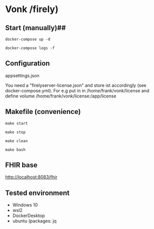 # Vonk /firely) #

## Start (manually)##

`docker-compose up -d`

`docker-compose logs -f`

## Configuration ##
appsettings.json

You need a "firelyserver-license.json"  and store ist accordingly (see docker-compose.yml).
For e.g put in in /home/frank/vonk/license
and define volume /home/frank/vonk/license:/app/license

## Makefile (convenience) ##

`make start` 

`make stop`

`make clean`

`make bash`



## FHIR base ##

[http://localhost:8083/fhir](http://localhost:8083/fhir)

## Tested environment ##

  * Windows 10
  * wsl2
  * DockerDesktop
  * ubuntu (packages: jq
